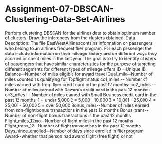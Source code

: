 # Assignment-07-DBSCAN-Clustering-Data-Set-Airlines
Perform clustering DBSCAN for the airlines data to obtain optimum number of clusters.  Draw the inferences from the clusters obtained.  Data Description:   The file EastWestAirlinescontains information on passengers who belong to an airline’s frequent flier program. For each passenger the data include information on their mileage history and on different ways they accrued or spent miles in the last year. The goal is to try to identify clusters of passengers that have similar characteristics for the purpose of targeting different segments for different types of mileage offers  ID --Unique ID  Balance--Number of miles eligible for award travel  Qual_mile--Number of miles counted as qualifying for Topflight status  cc1_miles -- Number of miles earned with freq. flyer credit card in the past 12 months: cc2_miles -- Number of miles earned with Rewards credit card in the past 12 months: cc3_miles -- Number of miles earned with Small Business credit card in the past 12 months:  1 = under 5,000 2 = 5,000 - 10,000 3 = 10,001 - 25,000 4 = 25,001 - 50,000 5 = over 50,000  Bonus_miles--Number of miles earned from non-flight bonus transactions in the past 12 months  Bonus_trans--Number of non-flight bonus transactions in the past 12 months  Flight_miles_12mo--Number of flight miles in the past 12 months  Flight_trans_12--Number of flight transactions in the past 12 months  Days_since_enrolled--Number of days since enrolled in flier program  Award--whether that person had award flight (free flight) or not
